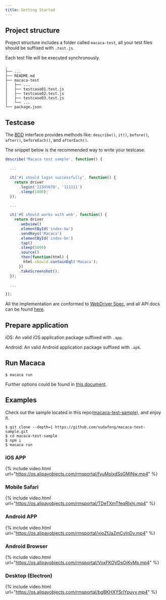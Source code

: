 ```yaml
---
title: Getting Started
---
```


## Project structure

Project structure includes a folder called `macaca-test`, all your test files should be suffixed with `.test.js`.

Each test file will be executed synchronously.

```
.
├── ...
├── README.md
├── macaca-test
│   ├── ...
│   ├── testcase01.test.js
│   ├── testcase02.test.js
│   ├── testcase03.test.js
│   └── ...
└── package.json
```

## Testcase

The [BDD](https://en.wikipedia.org/wiki/Behavior-driven_development) interface provides methods like: `describe()`, `it()`, `before()`, `after()`, `beforeEach()`, and `afterEach()`.

The snippet below is the recommended way to write your testcase.

```js
describe('Macaca test sample', function() {

  ...

  it('#1 should login successfully', function() {
    return driver
      .login('12345678', '111111')
      .sleep(1000);
  });

  ...

  it('#6 should works with web', function() {
    return driver
      .webview()
      .elementById('index-kw')
      .sendKeys('Macaca')
      .elementById('index-bn')
      .tap()
      .sleep(5000)
      .source()
      .then(function(html) {
        html.should.containEql('Macaca');
      })
      .takeScreenshot();
  });

  ...

});
```

All the implementation are conformed to [WebDriver Spec](https://w3c.github.io/webdriver/webdriver-spec.html), and all API docs can be found [here](//macacajs.github.io/macaca-wd/api/).

## Prepare application

iOS: An valid iOS application package suffixed with `.app`.

Android: An valid Android application package suffixed with `.apk`.

## Run Macaca

```shell
$ macaca run
```

Further options could be found in [this document](./cli-usage.html).

## Examples

Check out the sample located in this repo([macaca-test-sample](https://github.com/xudafeng/macaca-test-sample)), and enjoy it.

```
$ git clone --depth=1 https://github.com/xudafeng/macaca-test-sample.git
$ cd macaca-test-sample
$ npm i
$ macaca run
```

### iOS APP

{% include video.html url="https://os.alipayobjects.com/rmsportal/fyuMolxdSsGMlNw.mp4" %}

### Mobile Safari

{% include video.html url="https://os.alipayobjects.com/rmsportal/TDeTXmTfeqRlxhj.mp4" %}

### Android APP

{% include video.html url="https://os.alipayobjects.com/rmsportal/vjoZfJaZmCvInDv.mp4" %}

### Android Browser

{% include video.html url="https://os.alipayobjects.com/rmsportal/VoxFKOVDsOjKyMs.mp4" %}

### Desktop (Electron)

{% include video.html url="https://os.alipayobjects.com/rmsportal/bgBKHXYSrlYpuvv.mp4" %}
